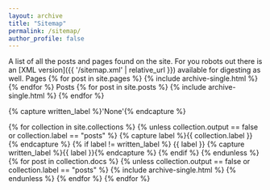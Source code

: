 ```yaml
---
layout: archive
title: "Sitemap"
permalink: /sitemap/
author_profile: false
---
```

A list of all the posts and pages found on the site. For you robots out there is an [XML version]({{ '/sitemap.xml' | relative_url }}) available for digesting as well.
Pages
{% for post in site.pages %} {% include archive-single.html %} {% endfor %}
Posts
{% for post in site.posts %} {% include archive-single.html %} {% endfor %}

{% capture written_label %}'None'{% endcapture %}

{% for collection in site.collections %} {% unless collection.output == false or collection.label == "posts" %} {% capture label %}{{ collection.label }}{% endcapture %} {% if label != written_label %}
{{ label }}
{% capture written_label %}{{ label }}{% endcapture %} {% endif %} {% endunless %} {% for post in collection.docs %} {% unless collection.output == false or collection.label == "posts" %} {% include archive-single.html %} {% endunless %} {% endfor %} {% endfor %} 